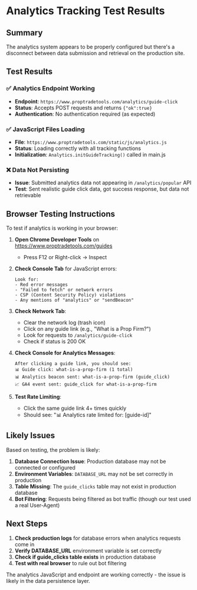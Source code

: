 # Analytics Tracking Test Results

## Summary
The analytics system appears to be properly configured but there's a disconnect between data submission and retrieval on the production site.

## Test Results

### ✅ Analytics Endpoint Working
- **Endpoint**: `https://www.proptradetools.com/analytics/guide-click`
- **Status**: Accepts POST requests and returns `{"ok":true}`
- **Authentication**: No authentication required (as expected)

### ✅ JavaScript Files Loading
- **File**: `https://www.proptradetools.com/static/js/analytics.js`
- **Status**: Loading correctly with all tracking functions
- **Initialization**: `Analytics.initGuideTracking()` called in main.js

### ❌ Data Not Persisting
- **Issue**: Submitted analytics data not appearing in `/analytics/popular` API
- **Test**: Sent realistic guide click data, got success response, but data not retrievable

## Browser Testing Instructions

To test if analytics is working in your browser:

1. **Open Chrome Developer Tools** on https://www.proptradetools.com/guides
   - Press F12 or Right-click → Inspect

2. **Check Console Tab** for JavaScript errors:
   ```
   Look for:
   - Red error messages
   - "Failed to fetch" or network errors
   - CSP (Content Security Policy) violations
   - Any mentions of "analytics" or "sendBeacon"
   ```

3. **Check Network Tab**:
   - Clear the network log (trash icon)
   - Click on any guide link (e.g., "What is a Prop Firm?")
   - Look for requests to `/analytics/guide-click`
   - Check if status is 200 OK

4. **Check Console for Analytics Messages**:
   ```
   After clicking a guide link, you should see:
   📊 Guide click: what-is-a-prop-firm (1 total)
   📊 Analytics beacon sent: what-is-a-prop-firm (guide_click)
   📈 GA4 event sent: guide_click for what-is-a-prop-firm
   ```

5. **Test Rate Limiting**:
   - Click the same guide link 4+ times quickly
   - Should see: "📊 Analytics rate limited for: [guide-id]"

## Likely Issues

Based on testing, the problem is likely:

1. **Database Connection Issue**: Production database may not be connected or configured
2. **Environment Variables**: `DATABASE_URL` may not be set correctly in production
3. **Table Missing**: The `guide_clicks` table may not exist in production database
4. **Bot Filtering**: Requests being filtered as bot traffic (though our test used a real User-Agent)

## Next Steps

1. **Check production logs** for database errors when analytics requests come in
2. **Verify DATABASE_URL** environment variable is set correctly
3. **Check if guide_clicks table exists** in production database
4. **Test with real browser** to rule out bot filtering

The analytics JavaScript and endpoint are working correctly - the issue is likely in the data persistence layer.